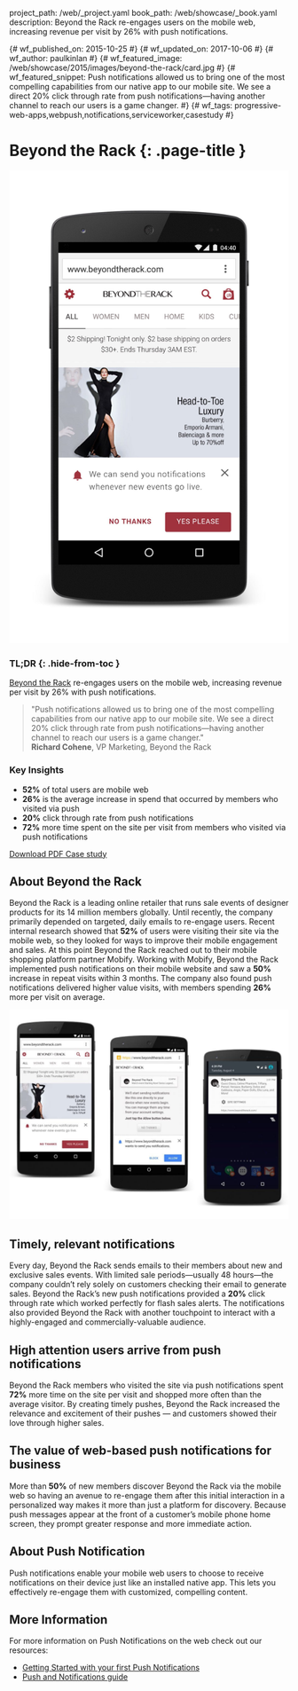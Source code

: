project_path: /web/_project.yaml book_path: /web/showcase/_book.yaml description: Beyond the Rack re-engages users on the mobile web, increasing revenue per visit by 26% with push notifications.

{# wf_published_on: 2015-10-25 #} {# wf_updated_on: 2017-10-06 #} {# wf_author: paulkinlan #} {# wf_featured_image: /web/showcase/2015/images/beyond-the-rack/card.jpg #} {# wf_featured_snippet: Push notifications allowed us to bring one of the most compelling capabilities from our native app to our mobile site. We see a direct 20% click through rate from push notifications—having another channel to reach our users is a game changer. #} {# wf_tags: progressive-web-apps,webpush,notifications,serviceworker,casestudy #}

# Beyond the Rack {: .page-title }

<img src="images/beyond-the-rack/btr-1.jpg" class="attempt-right" />

### TL;DR {: .hide-from-toc }

[Beyond the Rack](https://www.beyondtherack.com) re-engages users on the mobile web, increasing revenue per visit by 26% with push notifications.

> "Push notifications allowed us to bring one of the most compelling capabilities from our native app to our mobile site. We see a direct 20% click through rate from push notifications—having another channel to reach our users is a game changer."  
> **Richard Cohene**, VP Marketing, Beyond the Rack

### Key Insights

* **52%** of total users are mobile web
* **26%** is the average increase in spend that occurred by members who visited via push
* **20%** click through rate from push notifications
* **72%** more time spent on the site per visit from members who visited via push notifications

<a class="button button-primary" href="pdfs/btr-web-push-casestudy.pdf">
  Download PDF Case study
</a>

<div class="wf-clear"></div>

## About Beyond the Rack

Beyond the Rack is a leading online retailer that runs sale events of designer products for its 14 million members globally. Until recently, the company primarily depended on targeted, daily emails to re-engage users. Recent internal research showed that **52%** of users were visiting their site via the mobile web, so they looked for ways to improve their mobile engagement and sales. At this point Beyond the Rack reached out to their mobile shopping platform partner Mobify. Working with Mobify, Beyond the Rack implemented push notifications on their mobile website and saw a **50%** increase in repeat visits within 3 months. The company also found push notifications delivered higher value visits, with members spending **26%** more per visit on average.

<img src="images/beyond-the-rack/btr-steps.jpg" alt="Three steps of Push: Ask, Register, Engage" />

## Timely, relevant notifications

Every day, Beyond the Rack sends emails to their members about new and exclusive sales events. With limited sale periods—usually 48 hours—the company couldn’t rely solely on customers checking their email to generate sales. Beyond the Rack’s new push notifications provided a **20%** click through rate which worked perfectly for flash sales alerts. The notifications also provided Beyond the Rack with another touchpoint to interact with a highly-engaged and commercially-valuable audience.

## High attention users arrive from push notifications

Beyond the Rack members who visited the site via push notifications spent **72%** more time on the site per visit and shopped more often than the average visitor. By creating timely pushes, Beyond the Rack increased the relevance and excitement of their pushes &mdash; and customers showed their love through higher sales.

## The value of web-based push notifications for business

More than **50%** of new members discover Beyond the Rack via the mobile web so having an avenue to re-engage them after this initial interaction in a personalized way makes it more than just a platform for discovery. Because push messages appear at the front of a customer’s mobile phone home screen, they prompt greater response and more immediate action.

## About Push Notification

Push notifications enable your mobile web users to choose to receive notifications on their device just like an installed native app. This lets you effectively re-engage them with customized, compelling content.

## More Information

For more information on Push Notifications on the web check out our resources:

* [Getting Started with your first Push Notifications](/web/fundamentals/getting-started/codelabs/push-notifications/)
* [Push and Notifications guide](/web/fundamentals/push-notifications)